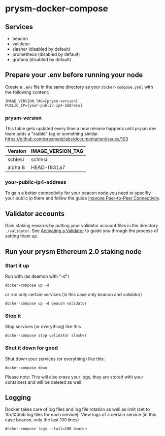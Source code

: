 # prysm-docker-compose

## Services
* beacon
* validator
* slasher (disabled by default)
* prometheus (disabled by default)
* grafana (disabled by default)

## Prepare your .env before running your node
Create a `.env` file in the same directory as your `docker-compose.yaml` with the following content:
```
IMAGE_VERSION_TAG=[prysm-version]
PUBLIC_IP=[your-public-ip4-address]
```

### prysm-version
This table gets updated every time a new release happens until prysm dev team adds a "stable" tag or something similar. https://github.com/prysmaticlabs/documentation/issues/103

Version | IMAGE_VERSION_TAG
--------|------------------
schlesi | schlesi
alpha.8 | HEAD-f831a7

### your-public-ip4-address
To gain a better connectivity for your beacon node you need to specifiy your public ip there and follow the guide [Improve Peer-to-Peer Connectivity](https://docs.prylabs.network/docs/prysm-usage/p2p-host-ip/).

## Validator accounts
Gain staking rewards by putting your validator account files in the directory `./validator`. See [Activating a Validator](https://docs.prylabs.network/docs/install/lin/activating-a-validator/) to guide you through the process of setting them up.

## Run your prysm Ethereum 2.0 staking node

### Start it up
Run with (as deamon with "-d")
```
docker-compose up -d
```
or run only certain services (in this case only beacon and validator)
```
docker-compose up -d beacon validator
```

### Stop it
Stop services (or everything) like this
```
docker-compose stop validator slasher
```

### Shut it down for good
Shut down your services (or everything) like this:
```
docker-compose down
```
Please note: This will also erase your logs, they are stored with your containers and will be deleted as well.

## Logging
Docker takes care of log files and log file rotation as well as limit (set to 10x100mb log files for each service).
View logs of a certain service (in this case beacon, only the last 100 lines)
```
docker-compose logs --tail=100 beacon
```
